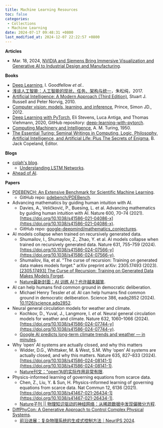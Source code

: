 ```yaml
---
title: Machine Learning Resources
toc: false
categories:
 - Collections
 - Machine Learning
date: 2024-07-17 09:48:31 +0800
last_modified_at: 2024-12-07 22:22:57 +0800
---
```


**Articles**

- Mar. 18, 2024, [NVIDIA and Siemens Bring Immersive Visualization and Generative AI to Industrial Design and Manufacturing](https://blogs.nvidia.com/blog/siemens-immersive-visualization-generative-ai/).

**Books**

- [Deep Learning](https://www.deeplearningbook.org/), I. Goodfellow *et al.*.
- [浅谈人工智能：人工智能的现状、任务、架构与统一](http://www.stat.ucla.edu/~sczhu/Blog_articles/%E6%B5%85%E8%B0%88%E4%BA%BA%E5%B7%A5%E6%99%BA%E8%83%BD.pdf)，朱松纯，2017.
- [Artificial Intelligence: A Modern Approach (Third Edition)](https://people.engr.tamu.edu/guni/csce421/files/AI_Russell_Norvig.pdf), Stuart J. Russell and Peter Norvig, 2010.
- [Computer vision: models, learning, and inference](http://www.computervisionmodels.com/), Prince, Simon JD., 2012.
- [Deep Learning with PyTorch](https://isip.piconepress.com/courses/temple/ece_4822/resources/books/Deep-Learning-with-PyTorch.pdf), Eli Stevens, Luca Antiga, and Thomas Viehmann, 2020, GitHub repository: [deep-learning-with-pytorch](https://github.com/deep-learning-with-pytorch/dlwpt-code).
- [Computing Machinery and Intelligence](https://courses.cs.umbc.edu/471/papers/turing.pdf), A. M. Turing, 1950.
- [The Essential Turing: Seminal Writings in Computing, Logic, Philosophy, Artificial Intelligence, and Artificial Life: Plus The Secrets of Enigma](https://www.cse.chalmers.se/~aikmitr/papers/Turing.pdf), B. Jack Copeland, Editor.

**Blogs**

- [colah's blog](https://colah.github.io/).
  - [Understanding LSTM Networks](https://colah.github.io/posts/2015-08-Understanding-LSTMs/).
- [Ahead of AI](https://magazine.sebastianraschka.com/).

**Papers**

- [PDEBENCH: An Extensive Benchmark for Scientific Machine Learning](https://arxiv.org/abs/2210.07182).
  - GitHub repo: [pdebench/PDEBench](https://github.com/pdebench/PDEBench).
- Advancing mathematics by guiding human intuition with AI.
  - Davies, A., Veličković, P., Buesing, L. et al. Advancing mathematics by guiding human intuition with AI. Nature 600, 70–74 (2021). [https://doi.org/10.1038/s41586-021-04086-x](https://doi.org/10.1038/s41586-021-04086-x).
  - GitHub repo: [google-deepmind/mathematics\_conjectures](https://github.com/google-deepmind/mathematics_conjectures).
- AI models collapse when trained on recursively generated data.
  - Shumailov, I., Shumaylov, Z., Zhao, Y. et al. AI models collapse when trained on recursively generated data. Nature 631, 755–759 (2024). [https://doi.org/10.1038/s41586-024-07566-y](https://doi.org/10.1038/s41586-024-07566-y).
  - Shumailov, Ilia, et al. "The curse of recursion: Training on generated data makes models forget." arXiv preprint arXiv: 2305.17493 (2023). [[2305.17493] The Curse of Recursion: Training on Generated Data Makes Models Forget](https://arxiv.org/abs/2305.17493).
  - [Nature最新封面：AI 训练 AI？也许越来越笨](https://mp.weixin.qq.com/s/kC-33HNJ67EpjiijPiOilA).
- AI can help humans find common ground in democratic deliberation.
  - Michael Henry Tessler *et al.* AI can help humans find common ground in democratic deliberation. Science 386, eadq2852 (2024). [10.1126/science.adq2852](https://doi.org/10.1126/science.adq2852).
- Neural general circulation models for weather and climate.
  - Kochkov, D., Yuval, J., Langmore, I. *et al.* Neural general circulation models for weather and climate. Nature 632, 1060–1066 (2024). [https://doi.org/10.1038/s41586-024-07744-y](https://doi.org/10.1038/s41586-024-07744-y).
  - [Google AI predicts long-term climate trends and weather — in minutes](https://www.nature.com/articles/d41586-024-02391-9).
- Why ‘open’ AI systems are actually closed, and why this matters
  - Widder, D.G., Whittaker, M. & West, S.M. Why ‘open’ AI systems are actually closed, and why this matters. Nature 635, 827–833 (2024). [https://doi.org/10.1038/s41586-024-08141-1](https://doi.org/10.1038/s41586-024-08141-1).
  - [Nature刊文：“open”AI的实际作用非常有限](https://mp.weixin.qq.com/s/WYF4tNzA9FddFi5eh0TLgQ).
- Physics-informed learning of governing equations from scarce data.
  - Chen, Z., Liu, Y. & Sun, H. Physics-informed learning of governing equations from scarce data. Nat Commun 12, 6136 (2021). [https://doi.org/10.1038/s41467-021-26434-1](https://doi.org/10.1038/s41467-021-26434-1).
  - [Nature子刊 \|\| 物理知识驱动的神经网络：从稀疏数据中发现偏微分方程](https://mp.weixin.qq.com/s/wEPN8OaSOWI7tGIDD9apbQ).
- [DiffPhyCon: A Generative Approach to Control Complex Physical Systems](https://arxiv.org/abs/2407.06494).
  - [前沿进展：复杂物理系统的生成式控制方法｜NeurIPS 2024](https://mp.weixin.qq.com/s/xV8GydA51Jc3OruWSUSRmA).

